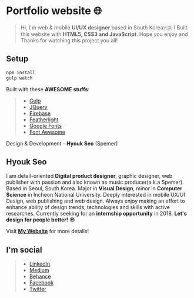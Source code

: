 # Portfolio website 🌐

> Hi, I'm web & mobile __UI/UX designer__ based in South Korea🇰🇷 I Built this website with __HTML5, CSS3 and JavaScript__. Hope you enjoy and Thanks for watching this project you all!

## Setup

``` bash
npm install
gulp watch
```

Built with these __AWESOME stuffs__:
> * <a href="https://gulpjs.com/" target="_blank" title="Gulp">Gulp</a>
> * <a href="https://jquery.com/" target="_blank" title="JQuery">JQuery</a>
> * <a href="https://firebase.google.com/" target="_blank" title="Firebase">Firebase</a>
> * <a href="https://github.com/noelboss/featherlight" target="_blank" title="Featherlight">Featherlight</a>
> * <a href="https://fonts.google.com/" target="_blank" title="Google Fonts">Google Fonts</a>
> * <a href="http://fontawesome.io/" target="_blank" title="Font Awesome">Font Awesome</a>

Design & Development - __Hyouk Seo__ (Spemer)

## Hyouk Seo

I am detail-oriented __Digital product designer__, graphic designer, web publisher with passion and also known as music producer(a.k.a Spemer). Based in Seoul, South Korea. Major in __Visual Design__, minor in __Computer Science__ in Incheon National University. Deeply interested in mobile UX/UI Design, web publishing and web design. Always enjoy making an effort to enhance ability of design trends, technologies and skills with active researches. Currently seeking for an __internship opportunity__ in 2018. __Let's design for people better!__ 😎

Visit __<a href="https://spemer.com" target="_blank" title="spemer.com">My Website</a>__ for more details!

## I'm social

> * <a href="https://www.linkedin.com/in/hyouk-seo-0b6801122/" title="LinkedIn">LinkedIn</a>
> * <a href="https://medium.com/@spemer" title="Medium">Medium</a>
> * <a href="https://behance.net/spemer" title="Behance">Behance</a>
> * <a href="https://www.facebook.com/ghsspower" title="Facebook">Facebook</a>
> * <a href="https://twitter.com/OfficialSpemer" title="Twitter">Twitter</a>
